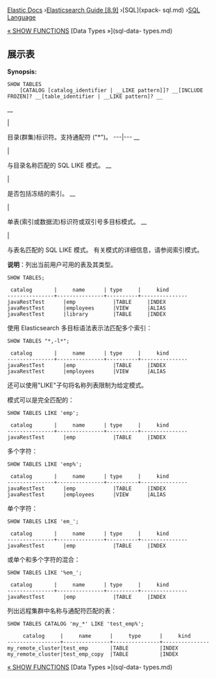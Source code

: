 

[Elastic Docs](/guide/) ›[Elasticsearch Guide [8.9]](index.md) ›[SQL](xpack-
sql.md) ›[SQL Language](sql-spec.md)

[« SHOW FUNCTIONS](sql-syntax-show-functions.md) [Data Types »](sql-data-
types.md)

## 展示表

**Synopsis:**

    
    
    SHOW TABLES
        [CATALOG [catalog_identifier | __LIKE pattern]]? __[INCLUDE FROZEN]? __[table_identifier | __LIKE pattern]? __

__

|

目录(群集)标识符。支持通配符 ("*")。   ---|---    __

|

与目录名称匹配的 SQL LIKE 模式。   __

|

是否包括冻结的索引。   __

|

单表(索引或数据流)标识符或双引号多目标模式。   __

|

与表名匹配的 SQL LIKE 模式。   有关模式的详细信息，请参阅索引模式。

**说明**：列出当前用户可用的表及其类型。

    
    
    SHOW TABLES;
    
     catalog       |     name      | type     |     kind
    ---------------+---------------+----------+---------------
    javaRestTest      |emp            |TABLE     |INDEX
    javaRestTest      |employees      |VIEW      |ALIAS
    javaRestTest      |library        |TABLE     |INDEX

使用 Elasticsearch 多目标语法表示法匹配多个索引：

    
    
    SHOW TABLES "*,-l*";
    
     catalog       |     name      | type     |     kind
    ---------------+---------------+----------+---------------
    javaRestTest      |emp            |TABLE     |INDEX
    javaRestTest      |employees      |VIEW      |ALIAS

还可以使用"LIKE"子句将名称列表限制为给定模式。

模式可以是完全匹配的：

    
    
    SHOW TABLES LIKE 'emp';
    
     catalog       |     name      | type     |     kind
    ---------------+---------------+----------+---------------
    javaRestTest      |emp            |TABLE     |INDEX

多个字符：

    
    
    SHOW TABLES LIKE 'emp%';
    
     catalog       |     name      | type     |     kind
    ---------------+---------------+----------+---------------
    javaRestTest      |emp            |TABLE     |INDEX
    javaRestTest      |employees      |VIEW      |ALIAS

单个字符：

    
    
    SHOW TABLES LIKE 'em_';
    
     catalog       |     name      | type     |     kind
    ---------------+---------------+----------+---------------
    javaRestTest      |emp            |TABLE     |INDEX

或单个和多个字符的混合：

    
    
    SHOW TABLES LIKE '%em_';
    
     catalog       |     name      | type     |     kind
    ---------------+---------------+----------+---------------
    javaRestTest      |emp            |TABLE     |INDEX

列出远程集群中名称与通配符匹配的表：

    
    
    SHOW TABLES CATALOG 'my_*' LIKE 'test_emp%';
    
         catalog     |     name      |     type      |     kind
    -----------------+---------------+---------------+---------------
    my_remote_cluster|test_emp       |TABLE          |INDEX
    my_remote_cluster|test_emp_copy  |TABLE          |INDEX

[« SHOW FUNCTIONS](sql-syntax-show-functions.md) [Data Types »](sql-data-
types.md)
